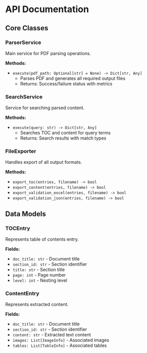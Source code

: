 # API Documentation

## Core Classes

### ParserService
Main service for PDF parsing operations.

**Methods:**
- `execute(pdf_path: Optional[str] = None) -> Dict[str, Any]`
  - Parses PDF and generates all required output files
  - Returns: Success/failure status with metrics

### SearchService  
Service for searching parsed content.

**Methods:**
- `execute(query: str) -> Dict[str, Any]`
  - Searches TOC and content for query terms
  - Returns: Search results with match types

### FileExporter
Handles export of all output formats.

**Methods:**
- `export_toc(entries, filename) -> bool`
- `export_content(entries, filename) -> bool` 
- `export_validation_excel(entries, filename) -> bool`
- `export_validation_json(entries, filename) -> bool`

## Data Models

### TOCEntry
Represents table of contents entry.

**Fields:**
- `doc_title: str` - Document title
- `section_id: str` - Section identifier
- `title: str` - Section title
- `page: int` - Page number
- `level: int` - Nesting level

### ContentEntry
Represents extracted content.

**Fields:**
- `doc_title: str` - Document title
- `section_id: str` - Section identifier
- `content: str` - Extracted text content
- `images: List[ImageInfo]` - Associated images
- `tables: List[TableInfo]` - Associated tables